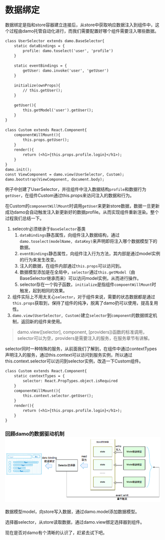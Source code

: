 # 数据绑定

数据绑定是指和store容器建立连接后，从store中获取响应数据注入到组件中，这个过程由damo托管自动化进行，而我们需要配置好哪个组件需要注入哪些数据。

```
class UserSelector extends damo.BaseSelector{
    static dataBindings = {
        profile: damo.toselect('user', 'profile')
    }

    static eventBindings = {
        getUser: damo.invoke('user', 'getUser')
    }

    initialize(ownProps){
        // this.getUser();
    }

    getUser(){
        this.getModel('user').getUser();
    }
}

class Custom extends React.Component{
    componentWillMount(){
        this.props.getUser();
    }
    render(){
        return (<h1>{this.props.profile.login}</h1>);
    }
}
damo.init();
const ViewComponent = damo.view(UserSelector, Custom);
damo.bootstrap(ViewComponent, document.body);
```

例子中创建了UserSelector，并往组件中注入数据结构`profile`和数据行为`getUser`，在组件Custom通过this.props来访问注入的数据和行为。

在Custom的`componentWillMount`时调用`getUser`来更新store数据，数据一旦更新成功damo会自动触发注入新更新好的数据profile。从而实现组件重新渲染。整个过程我们总结一下。

1. selecotr必须继承于`BaseSelector`基类
   1. `dataBindings`静态属性，向组件注入数据结构，通过`damo.toselect(modelName, dataKey)`来声明即将注入哪个数据模型下的数据。
   2. `eventBindings`静态属性，向组件注入行为方法，其内部是通过model实例的行为来发生改变。
   3. 注入的数据，在组件内部通过`this.props`可以访问到。
   4. 数据模型添加是在全局中，`selector`通过`this.getModel`（由BaseSelector继承而来）可以访问model实例，从而进行操作。
   5. selector存在一个钩子函数，`initialize`是指组件`compoentWillMount`时触发，起到相同的效果。
2. 组件实际上不用太关心`selector`，对于组件来说，需要的状态数据都是通过`this.props`获取到，保持了组件的纯净，脱离了damo扔可以使用，提高复用性。
3. `damo.view(UserSelector, Custom)`建立`selector`到`component`的数据绑定机制，返回新的组件来使用。

> damo.view\(\[selector\], component, \[providers\]\)函数的标准调用，selector可以为空，providers是需要注入的服务，在服务章节有讲解。

selector同时一种特殊的服务，从前面我们了解到，在组件中通过contextTypes声明注入的服务，通过this.context可以访问到服务实例，所以通过this.context.selector可以访问到selector实例，改造一下Custom组件。

```
class Custom extends React.Component{
    static contextTypes = {
        selector: React.PropTypes.object.isRequired
    }
    componentWillMount(){
        this.context.selector.getUser();
    }
    render(){
        return (<h1>{this.props.profile.login}</h1>);
    }
}
```

### 回顾damo的数据驱动机制![](/assets/import.png)

数据模型model，向store写入数据，通过damo.model添加数据模型。

选择器selector，从store读取数据，通过damo.view绑定选择器到组件。

现在是否对damo有个清晰的认识了，赶紧去试下吧。

